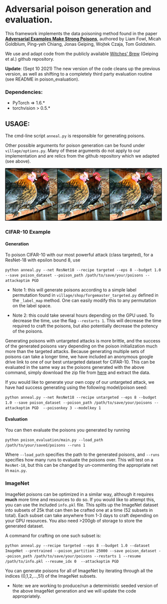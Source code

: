 # Adversarial poison generation and evaluation.

This framework implements the data poisoning method found in the paper [**Adversarial Examples Make Strong Poisons**](https://arxiv.org/abs/2106.10807), authored by Liam Fowl, Micah Goldblum, Ping-yeh Chiang, Jonas Geiping, Wojtek Czaja, Tom Goldstein.


We use and adapt code from the publicly available [Witches' Brew](https://github.com/JonasGeiping/poisoning-gradient-matching.git) (Geiping et al.) github repository.

**Update**: (Sept 10 2021) The new version of the code cleans up the previous version, as well as shifting to a completely third party evaluation routine (see README in poison_evaluation).


### Dependencies:
* PyTorch => 1.6.*
* torchvision > 0.5.*


## USAGE:

The cmd-line script ```anneal.py``` is responsible for generating poisons.

Other possible arguments for poison generation can be found under ```village/options.py```.
Many of these arguments do not apply to our implementation and are relics from the github repository
which we adapted (see above).

![Teaser](imgs/targeted_imagenet_grid.png)

### CIFAR-10 Example

#### Generation
To poison CIFAR-10 with our most powerful attack (class targeted), for a ResNet-18 with epsilon bound 8, use

```python anneal.py --net ResNet18 --recipe targeted --eps 8 --budget 1.0 --save poison_dataset --poison_path /path/to/save/your/poisons --attackoptim PGD```     

* Note 1: this will generate poisons according to a simple label permutation found in ```village/shop/forgemaster_targeted.py``` defined in the ```_label_map``` method. One can easily modify this to any permutation on the label space.

* Note 2: this could take several hours depending on the GPU used. To decrease the time, use the flag ```--restarts 1```. This will decrease the time required to craft the poisons, but also potentially decrease the potency of the poisons.

Generating poisons with untargeted attacks is more brittle, and the success of the generated poisons vary depending on the poison initialization much more than the targeted attacks. Because generating multiple sets of poisons can take a longer time, we have included an anonymous google drive link to one of our best untargeted dataset for CIFAR-10. This can be evaluated in the same way as the poisons generated with the above command, simply download the zip file from [here](https://drive.google.com/drive/folders/1dPvKzJWImoGZvBnRPqAx_3oa0EntKnhy?usp=sharing) and extract the data.

If you would like to generate your own copy of our untargeted attack, we have had success generating using the following model/poison seed:

```python anneal.py --net ResNet18 --recipe untargeted --eps 8 --budget 1.0 --save poison_dataset --poison_path /path/to/save/your/poisons --attackoptim PGD  --poisonkey 3 --modelkey 1 ```


#### Evaluation
You can then evaluate the poisons you generated by running

```python poison_evaluation/main.py --load_path /path/to/your/saved/poisons --runs 1```

Where ```--load_path``` specifies the path to the generated poisons, and ```--runs``` specifies how many runs to evaluate the poisons over. This will test on a ```ResNet-18```, but this can be changed by un-commenting the appropriate net in ```main.py```.

### ImageNet

ImageNet poisons can be optimized in a similar way, although it requires **much** more time and resources to do so.
If you would like to attempt this, you can use the included ```info.pkl``` file. This splits up the ImageNet dataset into subsets of 25k
that can then be crafted one at a time (52 subsets in total). Each subset can take anywhere from 1-3 days to craft
depending on your GPU resources. You also need >200gb of storage to store the generated dataset.

A command for crafting on one such subset is:

```python anneal.py --recipe targeted --eps 8 --budget 1.0 --dataset ImageNet --pretrained --poison_partition 25000 --save poison_dataset --poison_path /path/to/save/your/poisons --restarts 1 --resume /path/to/info.pkl --resume_idx 0  --attackoptim PGD```


You can generate poisons for all of ImageNet by iterating through all the indices (0,1,2,...,51) of the ImageNet subsets.

* Note: we are working to produce/run a deterministic seeded version of the above ImageNet generation and we will update the code appropriately.

